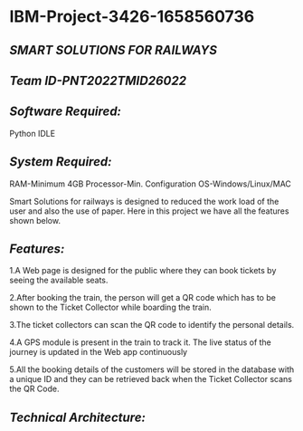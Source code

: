 # IBM-Project-3426-1658560736
## *SMART SOLUTIONS FOR RAILWAYS*
## ***Team ID-PNT2022TMID26022***
## ***Software Required:***
Python IDLE

## ***System Required:***
RAM-Minimum 4GB Processor-Min. Configuration OS-Windows/Linux/MAC

Smart Solutions for railways is designed to reduced the work load of the user and also the use of paper. Here in this project we have all the features shown below.

## ***Features:***

   1.A Web page is designed for the public where they can book tickets by seeing the available seats.

   2.After booking the train, the person will get a QR code which has to be shown to the Ticket Collector while boarding the train.

   3.The ticket collectors can scan the QR code to identify the personal details.

   4.A GPS module is present in the train to track it. The live status of the journey is updated in the Web app continuously

   5.All the booking details of the customers will be stored in the database with a unique ID and they can be retrieved back when the Ticket Collector scans the QR Code.

## ***Technical Architecture:***


